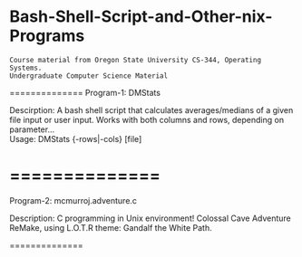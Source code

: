 # Bash-Shell-Script-and-Other-nix-Programs
    Course material from Oregon State University CS-344, Operating Systems.
    Undergraduate Computer Science Material

============== 
  Program-1: DMStats

  Descirption:  A bash shell script that calculates averages/medians of a given file input or user input.  Works with both columns and rows, depending on parameter...  
  Usage: DMStats {-rows|-cols} [file]

==============
==============
Program-2: mcmurroj.adventure.c

Description:  C programming in Unix environment!  Colossal Cave Adventure ReMake, using L.O.T.R theme: Gandalf the White Path.  

==============
